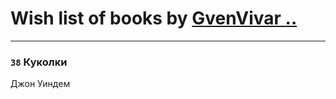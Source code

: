 # Wish list of books by [GvenVivar ..](https://www.facebook.com/app_scoped_user_id/158266434925901/)
---

### `38` Куколки
Джон Уиндем

